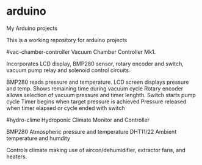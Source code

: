 # arduino
My Arduino projects

This is a working repository for arduino projects

#vac-chamber-controller
Vacuum Chamber Controller Mk1.

Incorporates LCD display, BMP280 sensor, rotary encoder and switch, vacuum pump relay and solenoid control circuits.

BMP280 reads pressure and temperature.
LCD screen displays pressure and temp. Shows remaining time during vacuum cycle
Rotary encoder allows selection of vacuum pressure and timer lenghth.
Switch starts pump cycle
Timer begins when target pressure is achieved
Pressure released when timer elapsed or cycle ended with switch

#hydro-clime
Hydroponic Climate Monitor and Controller

BMP280 Atmospheric pressure and temperature
DHT11/22 Ambient temperature and humdity

Controls climate making use of aircon/dehumidifier, extractor fans, and heaters.
